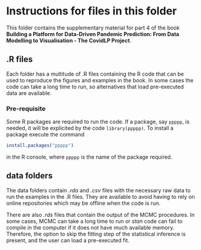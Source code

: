 # Instructions for files in this folder

This folder contains the supplementary material for part 4 of the book **Building a Platform for Data-Driven Pandemic Prediction: From Data Modelling to Visualisation - The CovidLP Project**.

## .R files
Each folder has a multitude of .R files containing the R code that can be used to reproduce the figures and examples in the book. In some cases the code can take a long time to run, so alternatives that load pre-executed data are available.

### Pre-requisite
Some R packages are required to run the code. If a package, say `ppppp`, is needed, it will be explicited by the code `library(ppppp)`. To install a package execute the command

```R
install.packages("ppppp")
```

in the R console, where `ppppp` is the name of the package required.

## data folders
The data folders contain *.rda* and *.csv* files with the necessary raw data to run the examples in the .R files. They are available to avoid having to rely on online repositories which may be offline when the code is run.

There are also *.rds* files that contain the output of the MCMC procedures. In some cases, MCMC can take a long time to run or *stan* code can fail to compile in the computer if it does not have much available memory. Therefore, the option to skip the fitting step of the statistical inference is present, and the user can load a pre-executed fit.

